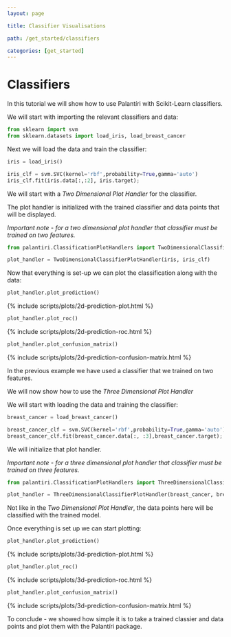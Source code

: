 ```yaml
---
layout: page

title: Classifier Visualisations

path: /get_started/classifiers

categories: [get_started] 
---
```



# Classifiers
In this tutorial we will show how to use Palantíri with Scikit-Learn classifiers.

We will start with importing the relevant classifiers and data:
```python
from sklearn import svm
from sklearn.datasets import load_iris, load_breast_cancer
```                                              

Next we will load the data and train the classifier:

```python 
iris = load_iris()

iris_clf = svm.SVC(kernel='rbf',probability=True,gamma='auto')
iris_clf.fit(iris.data[:,:2], iris.target);
```

We will start with a *Two Dimensional Plot Handler* for the classifier.

The plot handler is initialized with the trained classifier and data points that will be displayed.

*Important note - for a two dimensional plot handler that classifier must be trained on two features.*
```python
from palantiri.ClassificationPlotHandlers import TwoDimensionalClassifierPlotHandler

plot_handler = TwoDimensionalClassifierPlotHandler(iris, iris_clf)
```

Now that everything is set-up we can plot the classification along with the data:

```python
plot_handler.plot_prediction()
```
{% include scripts/plots/2d-prediction-plot.html %}
```python
plot_handler.plot_roc()
```
{% include scripts/plots/2d-prediction-roc.html %}
```python
plot_handler.plot_confusion_matrix()
```

{% include scripts/plots/2d-prediction-confusion-matrix.html %}

In the previous example we have used a classifier that we trained on two features.

We will now show how to use the *Three Dimensional Plot Handler*

We will start with loading the data and training the classifier: 
```python
breast_cancer = load_breast_cancer()

breast_cancer_clf = svm.SVC(kernel='rbf',probability=True,gamma='auto')
breast_cancer_clf.fit(breast_cancer.data[:, :3],breast_cancer.target);
```

We will initialize that plot handler.

*Important note - for a three dimensional plot handler that classifier must be trained on three features.*

```python
from palantiri.ClassificationPlotHandlers import ThreeDimensionalClassifierPlotHandler

plot_handler = ThreeDimensionalClassifierPlotHandler(breast_cancer, breast_cancer_clf)
```
Not like in the *Two Dimensional Plot Handler*, the data points here will be classified with the trained model.


Once everything is set up we can start plotting:
                      
```python
plot_handler.plot_prediction()

```
{% include scripts/plots/3d-prediction-plot.html %}
```python
plot_handler.plot_roc()

```
{% include scripts/plots/3d-prediction-roc.html %}
```python
plot_handler.plot_confusion_matrix()
```
{% include scripts/plots/3d-prediction-confusion-matrix.html %}

To conclude - we showed how simple it is to take a trained classier and data points and plot them with the Palantíri package.